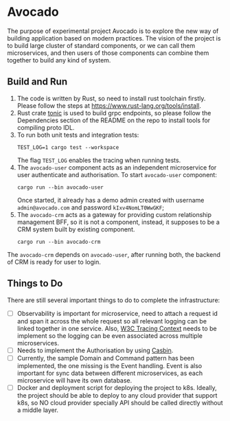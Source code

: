 # Avocado

The purpose of experimental project Avocado is to explore the new way of building application based on modern practices. The vision of the project is to build large cluster of standard components, or we can call them microservices, and then users of those components can combine them together to build any kind of system.

## Build and Run
1. The code is written by Rust, so need to install rust toolchain firstly. Please follow the steps at https://www.rust-lang.org/tools/install.
2. Rust crate [tonic](https://github.com/hyperium/tonic) is used to build grpc endpoints, so please follow the Dependencies section of the README on the repo to install tools for compiling proto IDL.
3. To run both unit tests and integration tests:
    ```commandline
    TEST_LOG=1 cargo test --workspace
    ```
   The flag `TEST_LOG` enables the tracing when running tests.
4. The `avocado-user` component acts as an independent microservice for user authenticate and authorisation. To start `avocado-user` component:
    ```commandline
    cargo run --bin avocado-user
    ```
   Once started, it already has a demo admin created with username `admin@avocado.com` and password `kIxv4NomLT0WwGKF`;
5. The `avocado-crm` acts as a gateway for providing custom relationship management BFF, so it is not a component, instead, it supposes to be a CRM system built by existing component.
   ```commandline
   cargo run --bin avocado-crm
   ```
The `avocado-crm` depends on `avocado-user`, after running both, the backend of CRM is ready for user to login.

## Things to Do

There are still several important things to do to complete the infrastructure:
- [ ] Observability is important for microservice, need to attach a request id and span it across the whole request so all relevant logging can be linked together in one service. Also, [W3C Tracing Context](https://www.w3.org/TR/trace-context/) needs to be implement so the logging can be even associated across multiple microservices.
- [ ] Needs to implement the Authorisation by using [Casbin](https://github.com/casbin/casbin-rs).
- [ ] Currently, the sample Domain and Command pattern has been implemented, the one missing is the Event handling. Event is also important for sync data between different microservices, as each microservice will have its own database.
- [ ] Docker and deployment script for deploying the project to k8s. Ideally, the project should be able to deploy to any cloud provider that support k8s, so NO cloud provider specially API should be called directly without a middle layer.
